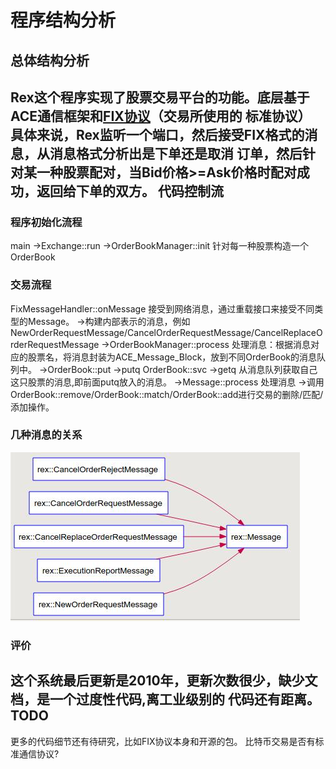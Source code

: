 程序结构分析
=====================================
总体结构分析
----------------
Rex这个程序实现了股票交易平台的功能。底层基于ACE通信框架和[FIX协议](http://en.wikipedia.org/wiki/Financial_Information_eXchange)（交易所使用的
标准协议）
具体来说，Rex监听一个端口，然后接受FIX格式的消息，从消息格式分析出是下单还是取消
订单，然后针对某一种股票配对，当Bid价格>=Ask价格时配对成功，返回给下单的双方。
代码控制流
----------------
### 程序初始化流程
main
  ->Exchange::run
    ->OrderBookManager::init 针对每一种股票构造一个OrderBook
### 交易流程
FixMessageHandler::onMessage 接受到网络消息，通过重载接口来接受不同类型的Message。
  ->构建内部表示的消息，例如NewOrderRequestMessage/CancelOrderRequestMessage/CancelReplaceOrderRequestMessage
  ->OrderBookManager::process 处理消息：根据消息对应的股票名，将消息封装为ACE_Message_Block，放到不同OrderBook的消息队列中。
    ->OrderBook::put
      ->putq
OrderBook::svc
  ->getq 从消息队列获取自己这只股票的消息,即前面putq放入的消息。
  ->Message::process 处理消息
    ->调用OrderBook::remove/OrderBook::match/OrderBook::add进行交易的删除/匹配/添加操作。
### 几种消息的关系
![Message](./arch.jpeg)
### 评价
这个系统最后更新是2010年，更新次数很少，缺少文档，是一个过度性代码,离工业级别的
代码还有距离。
TODO
----------------
更多的代码细节还有待研究，比如FIX协议本身和开源的包。
比特币交易是否有标准通信协议?
